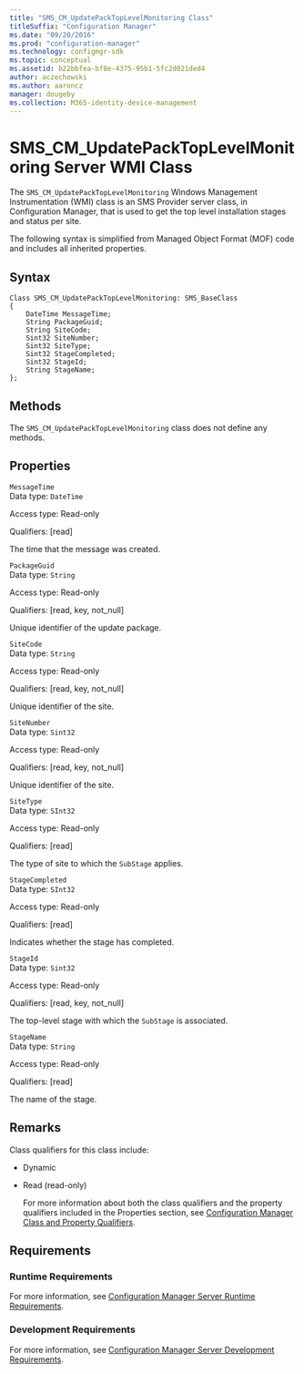```yaml
---
title: "SMS_CM_UpdatePackTopLevelMonitoring Class"
titleSuffix: "Configuration Manager"
ms.date: "09/20/2016"
ms.prod: "configuration-manager"
ms.technology: configmgr-sdk
ms.topic: conceptual
ms.assetid: b22bbfea-bf8e-4375-95b1-5fc2d021ded4
author: aczechowski
ms.author: aaroncz
manager: dougeby
ms.collection: M365-identity-device-management
---
```

# SMS_CM_UpdatePackTopLevelMonitoring Server WMI Class
The  `SMS_CM_UpdatePackTopLevelMonitoring` Windows Management Instrumentation (WMI) class is an SMS Provider server class, in Configuration Manager, that is used to get the top level installation stages and status per site.  

 The following syntax is simplified from Managed Object Format (MOF) code and includes all inherited properties.  

## Syntax  

```  
Class SMS_CM_UpdatePackTopLevelMonitoring: SMS_BaseClass  
{  
    DateTime MessageTime;  
    String PackageGuid;  
    String SiteCode;  
    Sint32 SiteNumber;  
    Sint32 SiteType;  
    Sint32 StageCompleted;  
    Sint32 StageId;  
    String StageName;  
};  

```  

## Methods  
 The `SMS_CM_UpdatePackTopLevelMonitoring` class does not define any methods.  

## Properties  
 `MessageTime`  
 Data type: `DateTime`  

 Access type: Read-only  

 Qualifiers: [read]  

 The time that the message was created.  

 `PackageGuid`  
 Data type: `String`  

 Access type: Read-only  

 Qualifiers: [read, key, not_null]  

 Unique identifier of the update package.  

 `SiteCode`  
 Data type: `String`  

 Access type: Read-only  

 Qualifiers: [read, key, not_null]  

 Unique identifier of the site.  

 `SiteNumber`  
 Data type: `Sint32`  

 Access type: Read-only  

 Qualifiers: [read, key, not_null]  

 Unique identifier of the site.  

 `SiteType`  
 Data type: `SInt32`  

 Access type: Read-only  

 Qualifiers: [read]  

 The type of site to which the `SubStage` applies.  

 `StageCompleted`  
 Data type: `SInt32`  

 Access type: Read-only  

 Qualifiers: [read]  

 Indicates whether the stage has completed.  

 `StageId`  
 Data type: `Sint32`  

 Access type: Read-only  

 Qualifiers: [read, key, not_null]  

 The top-level stage with which the `SubStage` is associated.  

 `StageName`  
 Data type: `String`  

 Access type: Read-only  

 Qualifiers: [read]  

 The name of the stage.  

## Remarks  
 Class qualifiers for this class include:  

- Dynamic  

- Read (read-only)  

  For more information about both the class qualifiers and the property qualifiers included in the Properties section, see [Configuration Manager Class and Property Qualifiers](../../../develop/reference/misc/class-and-property-qualifiers.md).  

## Requirements  

### Runtime Requirements  
 For more information, see [Configuration Manager Server Runtime Requirements](../../../develop/core/reqs/server-runtime-requirements.md).  

### Development Requirements  
 For more information, see [Configuration Manager Server Development Requirements](../../../develop/core/reqs/server-development-requirements.md).  
